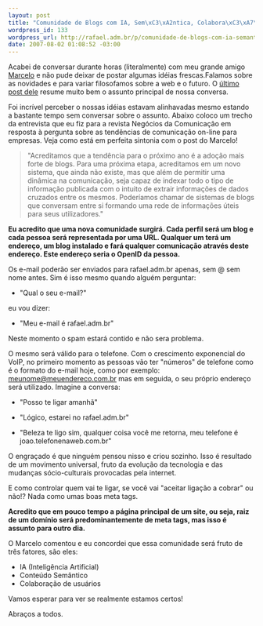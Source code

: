 ```yaml
--- 
layout: post
title: "Comunidade de Blogs com IA, Sem\xC3\xA2ntica, Colabora\xC3\xA7\xC3\xA3o e OpenID"
wordpress_id: 133
wordpress_url: http://rafael.adm.br/p/comunidade-de-blogs-com-ia-semantica-colaboracao-e-openid/
date: 2007-08-02 01:08:52 -03:00
---
```

Acabei de conversar durante horas (literalmente) com meu grande amigo <a href="http://pensoporquepenso.com">Marcelo</a> e não pude deixar de postar algumas idéias frescas.Falamos sobre as novidades e para variar filosofamos sobre a web e o futuro. O <a href="http://pensoporquepenso.com/2007/07/26/indexacao-de-servicos-brutos/">último post dele</a> resume muito bem o assunto principal de nossa conversa.

Foi incrível perceber o nossas idéias estavam alinhavadas mesmo estando a bastante tempo sem conversar sobre o assunto. Abaixo coloco um trecho da entrevista que eu fiz para a revista Negócios da Comunicação em resposta à pergunta sobre as tendências de comunicação on-line para empresas. Veja como está em perfeita sintonia com o post do Marcelo!

<blockquote>"Acreditamos que a tendência para o próximo ano é a adoção mais forte de blogs. Para uma próxima etapa, acreditamos em um novo sistema, que ainda não existe, mas que além de permitir uma dinâmica na comunicação, seja capaz de indexar todo o tipo de informação publicada com o intuito de extrair informações de dados cruzados entre os mesmos. Poderíamos chamar de sistemas de blogs que conversam entre si formando uma rede de informações úteis para seus utilizadores."</blockquote>

<strong>Eu acredito que uma nova comunidade surgirá. Cada perfil será um blog e cada pessoa será representada por uma URL. Qualquer um terá um endereço, um blog instalado e fará qualquer comunicação através deste endereço. Este endereço seria o OpenID da pessoa.
</strong>

Os e-mail poderão ser enviados para rafael.adm.br apenas, sem @ sem nome antes. Sim é isso mesmo quando alguém perguntar:

- "Qual o seu e-mail?"

eu vou dizer:

- "Meu e-mail é rafael.adm.br"

Neste momento o spam estará contido e não sera problema.

O mesmo será válido para o telefone. Com o crescimento exponencial do VoIP, no primeiro momento as pessoas vão ter "números" de telefone como é o formato do e-mail hoje, como por exemplo: meunome@meuendereco.com.br mas em seguida, o seu próprio endereço será utilizado. Imagine a conversa:

- "Posso te ligar amanhã"

- "Lógico, estarei no rafael.adm.br"

- "Beleza te ligo sim, qualquer coisa você me retorna, meu telefone é joao.telefonenaweb.com.br"

O engraçado é que ninguém pensou nisso e criou sozinho. Isso é resultado de um movimento universal, fruto da evolução da tecnologia e das mudanças sócio-culturais provocadas pela internet.

E como controlar quem vai te ligar, se você vai "aceitar ligação a cobrar" ou não!? Nada como umas boas meta tags.

<strong>Acredito que em pouco tempo a página principal de um site, ou seja, raiz de um domínio será predominantemente de meta tags, mas isso é assunto para outro dia.</strong>

O Marcelo comentou e eu concordei que essa comunidade será fruto de três fatores, são eles:
<ul>
	<li>IA (Inteligência Artificial)</li>
	<li>Conteúdo Semântico</li>
	<li>Colaboração de usuários</li>
</ul>

Vamos esperar para ver se realmente estamos certos!

Abraços a todos.
